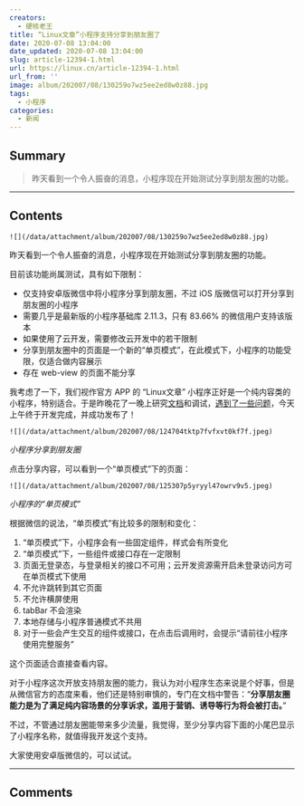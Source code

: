 ```yaml
---
creators:
  - 硬核老王
title: “Linux文章”小程序支持分享到朋友圈了
date: 2020-07-08 13:04:00
date_updated: 2020-07-08 13:04:00
slug: article-12394-1.html
url: https://linux.cn/article-12394-1.html
url_from: ''
image: album/202007/08/130259o7wz5ee2ed8w0z88.jpg
tags:
  - 小程序
categories:
  - 新闻
---
```


## Summary

> 昨天看到一个令人振奋的消息，小程序现在开始测试分享到朋友圈的功能。

***

<!-- more -->

## Contents

`![](/data/attachment/album/202007/08/130259o7wz5ee2ed8w0z88.jpg)`

昨天看到一个令人振奋的消息，小程序现在开始测试分享到朋友圈的功能。

目前该功能尚属测试，具有如下限制：

* 仅支持安卓版微信中将小程序分享到朋友圈，不过 iOS 版微信可以打开分享到朋友圈的小程序
* 需要几乎是最新版的小程序基础库 2.11.3，只有 83.66% 的微信用户支持该版本
* 如果使用了云开发，需要修改云开发中的若干限制
* 分享到朋友圈中的页面是一个新的“单页模式”，在此模式下，小程序的功能受限，仅适合做内容展示
* 存在 web-view 的页面不能分享

我考虑了一下，我们视作官方 APP 的 “Linux文章” 小程序正好是一个纯内容类的小程序，特别适合。于是昨晚花了一晚上研究[文档](https://developers.weixin.qq.com/miniprogram/dev/framework/open-ability/share-timeline.html)和调试，[遇到了一些问题](https://developers.weixin.qq.com/community/develop/doc/0008ca995b81a8e4eb9ac2e0f5b000?fromCreate=0)，今天上午终于开发完成，并成功发布了！

`![](/data/attachment/album/202007/08/124704tktp7fvfxvt0kf7f.jpeg)`

*小程序分享到朋友圈*

点击分享内容，可以看到一个“单页模式”下的页面：

`![](/data/attachment/album/202007/08/125307p5yryyl47owrv9v5.jpeg)`

*小程序的“单页模式”*

根据微信的说法，“单页模式”有比较多的限制和变化：

1. “单页模式”下，小程序会有一些固定组件，样式会有所变化
2. “单页模式”下，一些组件或接口存在一定限制
3. 页面无登录态，与登录相关的接口不可用；云开发资源需开启未登录访问方可在单页模式下使用
4. 不允许跳转到其它页面
5. 不允许横屏使用
6. tabBar 不会渲染
7. 本地存储与小程序普通模式不共用
8. 对于一些会产生交互的组件或接口，在点击后调用时，会提示“请前往小程序使用完整服务”

这个页面适合直接查看内容。

对于小程序这次开放支持朋友圈的能力，我认为对小程序生态来说是个好事，但是从微信官方的态度来看，他们还是特别审慎的，专门在文档中警告：“**分享朋友圈能力是为了满足纯内容场景的分享诉求，滥用于营销、诱导等行为将会被打击。**”

不过，不管通过朋友圈能带来多少流量，我觉得，至少分享内容下面的小尾巴显示了小程序名称，就值得我开发这个支持。

大家使用安卓版微信的，可以试试。

***

## Comments
